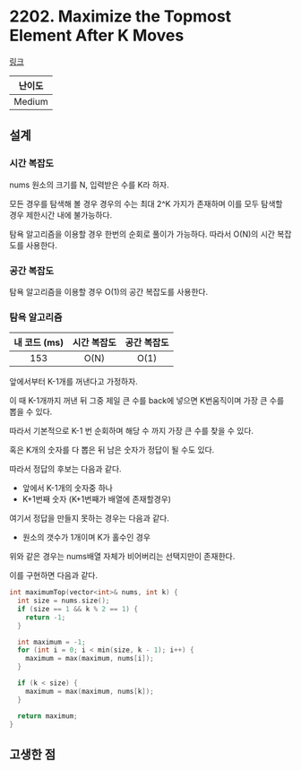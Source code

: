 # 2202. Maximize the Topmost Element After K Moves

[링크](https://leetcode.com/problems/maximize-the-topmost-element-after-k-moves/)

| 난이도 |
| :----: |
| Medium |

## 설계

### 시간 복잡도

nums 원소의 크기를 N, 입력받은 수를 K라 하자.

모든 경우를 탐색해 볼 경우 경우의 수는 최대 2^K 가지가 존재하며 이를 모두 탐색할 경우 제한시간 내에 불가능하다.

탐욕 알고리즘을 이용할 경우 한번의 순회로 풀이가 가능하다. 따라서 O(N)의 시간 복잡도를 사용한다.

### 공간 복잡도

탐욕 알고리즘을 이용할 경우 O(1)의 공간 복잡도를 사용한다.

### 탐욕 알고리즘

| 내 코드 (ms) | 시간 복잡도 | 공간 복잡도 |
| :----------: | :---------: | :---------: |
|     153      |    O(N)     |    O(1)     |

앞에서부터 K-1개를 꺼낸다고 가정하자.

이 때 K-1개까지 꺼낸 뒤 그중 제일 큰 수를 back에 넣으면 K번움직이며 가장 큰 수를 뽑을 수 있다.

따라서 기본적으로 K-1 번 순회하며 해당 수 까지 가장 큰 수를 찾을 수 있다.

혹은 K개의 숫자를 다 뽑은 뒤 남은 숫자가 정답이 될 수도 있다.

따라서 정답의 후보는 다음과 같다.

- 앞에서 K-1개의 숫자중 하나
- K+1번째 숫자 (K+1번째가 배열에 존재할경우)

여기서 정답을 만들지 못하는 경우는 다음과 같다.

- 원소의 갯수가 1개이며 K가 홀수인 경우

위와 같은 경우는 nums배열 자체가 비어버리는 선택지만이 존재한다.

이를 구현하면 다음과 같다.

```cpp
int maximumTop(vector<int>& nums, int k) {
  int size = nums.size();
  if (size == 1 && k % 2 == 1) {
    return -1;
  }

  int maximum = -1;
  for (int i = 0; i < min(size, k - 1); i++) {
    maximum = max(maximum, nums[i]);
  }

  if (k < size) {
    maximum = max(maximum, nums[k]);
  }

  return maximum;
}
```

## 고생한 점
